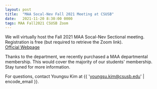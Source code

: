 ```yaml
---
layout: post
title:  "MAA Socal-Nev Fall 2021 Meeting at CSUSB"
date:   2021-11-20 8:30:00 0000
tags: MAA Fall2021 CSUSB Zoom
---
```

We will virtually host the Fall 2021 MAA Socal-Nev Sectional meeting. Registration is free (but required to retrieve the Zoom link).  
[Official Webpage](http://sections.maa.org/socalnv/Meeting2021Fall.html)

Thanks to the department, we recently purchased a MAA departmental membership. This would cover the majority of our students' membership. Stay tuned for more information.

For questions, contact Youngsu Kim at {{ 'youngsu.kim@csusb.edu' | encode_email }}.
